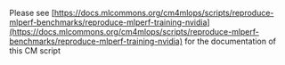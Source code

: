 Please see [https://docs.mlcommons.org/cm4mlops/scripts/reproduce-mlperf-benchmarks/reproduce-mlperf-training-nvidia](https://docs.mlcommons.org/cm4mlops/scripts/reproduce-mlperf-benchmarks/reproduce-mlperf-training-nvidia) for the documentation of this CM script
